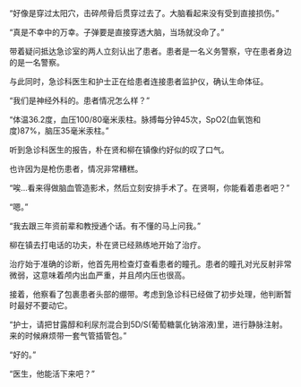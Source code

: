 “好像是穿过太阳穴，击碎颅骨后贯穿过去了。大脑看起来没有受到直接损伤。”

“真是不幸中的万幸。子弹要是直接穿透大脑，当场就没命了。”

带着疑问抵达急诊室的两人立刻认出了患者。患者是一名义务警察，守在患者身边的是一名警察。

与此同时，急诊科医生和护士正在给患者连接患者监护仪，确认生命体征。

“我们是神经外科的。患者情况怎么样？”

“体温36.2度，血压100/80毫米汞柱。脉搏每分钟45次，SpO2(血氧饱和度)87%，脑压35毫米汞柱。”

听到急诊科医生的报告，朴在贤和柳在镇像约好似的叹了口气。

也许因为是枪伤患者，情况非常糟糕。

“唉…看来得做脑血管造影术，然后立刻安排手术了。在贤啊，你能看着患者吧？”

“嗯。”

“我去跟三年资前辈和教授通个话。有不懂的马上问我。”

柳在镇去打电话的功夫，朴在贤已经熟练地开始了治疗。

治疗始于准确的诊断，他首先用检查灯查看患者的瞳孔。患者的瞳孔对光反射非常微弱，这意味着颅内出血严重，并且颅内压也很高。

接着，他察看了包裹患者头部的绷带。考虑到急诊科已经做了初步处理，他判断暂时最好不要动它。

“护士，请把甘露醇和利尿剂混合到5D/S(葡萄糖氯化钠溶液)里，进行静脉注射。来的时候麻烦带一套气管插管包。”

“好的。”

“医生，他能活下来吧？”